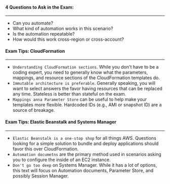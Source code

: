 #### 4 Questions to Ask in the Exam:

___

* Can you automate?
* What kind of automation works in this scenario?
* Is the automation repeatable?
* How would this work cross-region or cross-account?

#### Exam Tips: CloudFormation

___

* `Understanding CloudFormation sections`. While you don't have to be a coding expert, you need to generally know what
  the parameters, mappings, and resource sections of the CloudFormation templates do.
* `Immutable architecture is preferable`. Generally speaking, you will want to select answers the favor having resources
  that can be replaced any time. Stateless is better than stateful on the exam.
* `Mappings anna Parameter Store` can be useful to help make your templates more flexible. Hardcoded IDs (e.g., AMI or
  snapshot ID) are a source of breakage.

#### Exam Tips: Elastic Beanstalk and Systems Manager

___

* `Elastic Beanstalk is a one-stop shop` for all things AWS. Questions looking for a simple solution to bundle and
  deploy applications should favor this over CloudFormation.
* `Automation documetns` are the primary method used in scenarios asking you to configure the inside of an EC2 instance.
* `Don't go too deep` on Systems Manager. While it has a lot of options, this text will focus on Automation documents,
  Parameter Store, and possibly Session Manager.